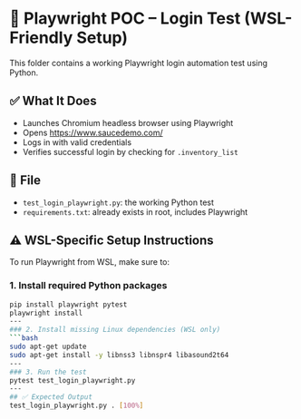 # 🧪 Playwright POC – Login Test (WSL-Friendly Setup)

This folder contains a working Playwright login automation test using Python.

## ✅ What It Does

- Launches Chromium headless browser using Playwright
- Opens https://www.saucedemo.com/
- Logs in with valid credentials
- Verifies successful login by checking for `.inventory_list`

## 📂 File

- `test_login_playwright.py`: the working Python test
- `requirements.txt`: already exists in root, includes Playwright

## ⚠️ WSL-Specific Setup Instructions

To run Playwright from WSL, make sure to:

### 1. Install required Python packages
```bash
pip install playwright pytest
playwright install
---
### 2. Install missing Linux dependencies (WSL only)
```bash
sudo apt-get update
sudo apt-get install -y libnss3 libnspr4 libasound2t64
---
### 3. Run the test 
pytest test_login_playwright.py
---
## ✅ Expected Output
test_login_playwright.py . [100%]